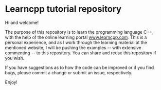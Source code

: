 # Learncpp tutorial repository

Hi and welcome!

The purpose of this repository is to learn the programming language C++, with the help of the online learning portal www.learncpp.com.
This is a personal experience, and as I work through the learning material at the mentioned website, I will be pushing the examples 
-- with extensive commenting -- to this repository. You can share and reuse this repository if you wish.

If you have suggestions as to how the code can be improved or if you find bugs, please commit a change or submit an issue, respectively.

Enjoy!

